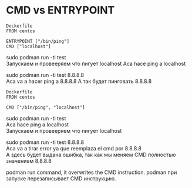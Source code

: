 # CMD vs ENTRYPOINT
```
Dockerfile
FROM centos

ENTRYPOINT ["/bin/ping"]
CMD ["localhost"]
```
sudo podman run -ti test   
Запускаем и провееряем что пигует localhost
Aca hace ping a localhost

sudo podman run -ti test 8.8.8.8    
Aca va a hacer ping a 8.8.8.8
А так будет пинговать 8.8.8.8

```
Dockerfile
FROM centos

CMD ["/bin/ping", "localhost"]  
```

sudo podman run -ti test   
Aca hace ping a localhost  
Запускаем и провееряем что пигует localhost

sudo podman run -ti test 8.8.8.8    
Aca va a tirar error ya que reemplaza el cmd por 8.8.8.8  
А здесь будет выдана ошибка, так как мы меняем CMD полностью значением 8.8.8.8

podman run command, it overwrites the CMD instruction. 
podman при запуске перезаписывает CMD инструкцию.